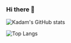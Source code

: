 ### Hi there 👋

![Kadam's GitHub stats](https://github-readme-stats.vercel.app/api?username=parikhkadam&show_icons=true&include_all_commits=true&theme=material-palenight)

![Top Langs](https://github-readme-stats.vercel.app/api/top-langs/?username=parikhkadam&show_icons=true&include_all_commits=true&theme=material-palenight&layout=compact)

<!--
**ParikhKadam/parikhkadam** is a ✨ _special_ ✨ repository because its `README.md` (this file) appears on your GitHub profile.

Here are some ideas to get you started:

- 🔭 I’m currently working on ...
- 🌱 I’m currently learning ...
- 👯 I’m looking to collaborate on ...
- 🤔 I’m looking for help with ...
- 💬 Ask me about ...
- 📫 How to reach me: ...
- 😄 Pronouns: ...
- ⚡ Fun fact: ...
-->
